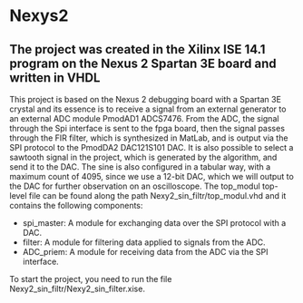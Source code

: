 # Nexys2
## The project was created in the Xilinx ISE 14.1 program on the Nexus 2 Spartan 3E board and written in VHDL

This project is based on the Nexus 2 debugging board with a Spartan 3E crystal and its essence is to receive a signal from an external generator to an external ADC module PmodAD1 ADCS7476. From the ADC, the signal through the Spi interface is sent to the fpga board, then the signal passes through the FIR filter, which is synthesized in MatLab, and is output via the SPI protocol to the PmodDA2 DAC121S101 DAC. It is also possible to select a sawtooth signal in the project, which is generated by the algorithm, and send it to the DAC. The sine is also configured in a tabular way, with a maximum count of 4095, since we use a 12-bit DAC, which we will output to the DAC for further observation on an oscilloscope.
The top_modul top-level file can be found along the path Nexy2_sin_filtr/top_modul.vhd and it contains the following components:
  * spi_master: A module for exchanging data over the SPI protocol with a DAC.
  * filter: A module for filtering data applied to signals from the ADC.
  * ADC_priem: A module for receiving data from the ADC via the SPI interface.

To start the project, you need to run the file Nexy2_sin_filtr/Nexy2_sin_filter.xise.    
